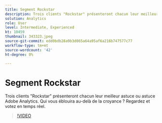 ```yaml
---
title: Segment Rockstar
description: Trois clients "Rockstar" présenteront chacun leur meilleur astuce ou astuce Adobe Analytics.
solution: Analytics
role: User
level: Intermediate, Experienced
kt: 10459
thumbnail: 343323.jpeg
source-git-commit: edd0bdb28a9b3d065a64a95af6a216b747577c77
workflow-type: tm+mt
source-wordcount: '42'
ht-degree: 0%

---
```


# Segment Rockstar

Trois clients &quot;Rockstar&quot; présenteront chacun leur meilleur astuce ou astuce Adobe Analytics. Qui vous éblouira au-delà de la croyance ? Regardez et votez en temps réel.

>[!VIDEO](https://video.tv.adobe.com/v/343323/?quality=12&learn=on)
